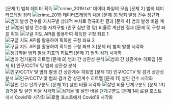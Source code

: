 [문제 1] 범죄 데이터 획득
!['crime_2019.txt' 데이터 파일의 모습](image/0..JPG)
[문제 2] 범죄 데이터프레임 정리
![crime_2019 데이터프레임의 내용](image/1.png)
[문제 3] 범죄 발생 건수 정규화
![범죄 발생 건수를 자치구별 상대적 수치로 정규화한 결과](image/2.png)
[문제 4] 범죄 발생 비율 계산
![범죄 발생 건수를 자치구별 (인구 십만 명 당) 비율로 계산한 결과](image/3.png)
[문제 5] 구청 좌표 획득
![구글 지도 API를 활용하여 획득한 구청 좌표 1](image/4-1.png)
![구글 지도 API를 활용하여 획득한 구청 좌표 2](image/4-2.png)
![구글 지도 API를 활용하여 획득한 구청 좌표 3](image/4-3.png)
[문제 6] 범죄 발생 시각화
![정규화된 범죄 발생 지표의 히트맵](image/5.png)
[문제 7] 범죄 검거 시각화
![범죄 검거율의 히트맵](image/6.png)
[문제 8] 범죄 간 상관성 분석
![범죄 간 상관계수 히트맵](image/7.png)
[문제 9] 인구/CCTV 및 범죄 상관성 분석
![인구/CCTV 및 범죄 발생 간 상관계수 히트맵](image/8.png)
[문제 10] 인구/CCTV 및 검거 상관성 분석
![인구/CCTV 및 범죄 검거 간 상관계수 히트맵](image/9.png)
[문제 11] 살인 건수 시각화
![살인 건수 단계구분도](image/10.png)
[문제 12] 살인 비율 시각화
![살인 비율 단계구분도](image/11.png)
[문제 13] 검거율 및 살인 비율 시각화
![검거율 및 살인 비율 단계구분도](image/12.png)
[문제 14] 로컬 호스트에서 Covid19 시각화
![로컬 호스트에서 Covid19 시각화](image/13.png)
